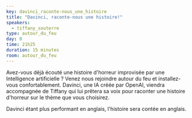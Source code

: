 ```yaml
---
key: davinci_raconte-nous_une_histoire
title: "Davinci, raconte-nous une histoire!"
speakers:
  - tiffany_souterre
type: autour_du_feu
day: 0
time: 21h25
duration: 15 minutes
room: autour_du_feu
---
```


Avez-vous déjà écouté une histoire d'horreur improvisée par une Intelligence artificielle ? Venez nous rejoindre autour du feu et installez-vous confortablement. Davinci, une IA créée par OpenAI, viendra accompagnée de Tiffany qui lui prêtera sa voix pour raconter une histoire d'horreur sur le thème que vous choisirez.

Davinci étant plus performant en anglais, l'histoire sera contée en anglais.